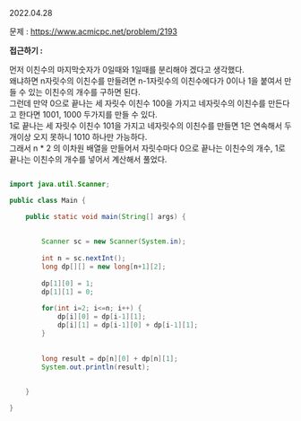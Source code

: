 
2022.04.28

문제 : https://www.acmicpc.net/problem/2193

<b>접근하기 :</b>

먼저 이친수의 마지막숫자가 0일때와 1일때를 분리해야 겠다고 생각했다.</br>
왜냐하면 n자릿수의 이친수를 만들려면 n-1자릿수의 이친수에다가 0이나 1을 붙여서 만들 수 있는 이친수의 개수를 구하면 된다.</br>
그런데 만약 0으로 끝나는 세 자릿수 이친수 100을 가지고 네자릿수의 이친수를 만든다고 한다면 1001, 1000 두가지를 만들 수 있다.</br>
1로 끝나는 세 자릿수 이친수 101을 가지고 네자릿수의 이친수를 만들면 1은 연속해서 두개이상 오지 못하니 1010 하나만 가능하다.</br>
그래서 n * 2 의 이차원 배열을 만들어서 자릿수마다 0으로 끝나는 이친수의 개수, 1로 끝나는 이친수의 개수를 넣어서 계산해서 풀었다.</br>

```java

import java.util.Scanner;

public class Main {

	public static void main(String[] args) {
		
		
		Scanner sc = new Scanner(System.in);
		
		int n = sc.nextInt();
		long dp[][] = new long[n+1][2];
		
		dp[1][0] = 1;
		dp[1][1] = 0;
		
		for(int i=2; i<=n; i++) {
			dp[i][0] = dp[i-1][1];
			dp[i][1] = dp[i-1][0] + dp[i-1][1];
		}
		
		
		long result = dp[n][0] + dp[n][1];
		System.out.println(result);
		
		
	}

}


```









